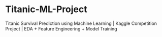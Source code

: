 # Titanic-ML-Project
Titanic Survival Prediction using Machine Learning | Kaggle Competition Project | EDA + Feature Engineering + Model Training
